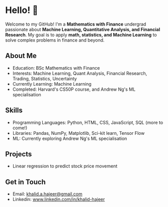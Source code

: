 # **Hello!** 👋
Welcome to my GitHub! I'm a **Mathematics with Finance** undergrad passionate about **Machine Learning, Quantitative Analysis, and Financial Research**. My goal is to apply **math, statistics, and Machine Learning** to solve complex problems in finance and beyond.

## About Me
- Education: BSc Mathematics with Finance
- Interests: Machine Learning, Quant Analysis, Financial Research, Trading, Statistics, Uncertainty
- Currently Learning: Machine Learning
- Completed: Harvard's CS50P course, and Andrew Ng's ML specialisation

## Skills
- Programming Languages: Python, HTML, CSS, JavaScript, SQL (more to come!)
- Libraries: Pandas, NumPy, Matplotlib, Sci-kit learn, Tensor Flow
- ML: Currently exploring Andrew Ng's ML specialisation

## Projects
- Linear regression to predict stock price movement

## Get in Touch
- Email: khalid.a.hajeer@gmail.com
- Linkedin: www.linkedin.com/in/khalid-hajeer
